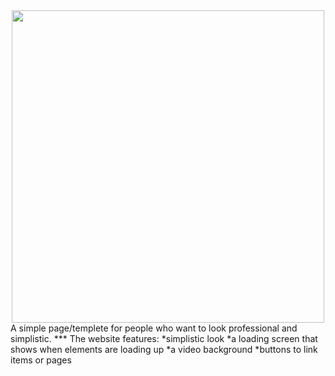 <div style="text-align: center"><a href="http://russiantux.ml/simplicity/simplicity_showcase.html" target="_blank"><img src="http://i.imgur.com/HnlS9gV.png" width="500" /></a></div>
A simple page/templete for people who want to look professional and simplistic.
***
 The website features:
 *simplistic look
 *a loading screen that shows when elements are loading up
 *a video background
 *buttons to link items or pages
